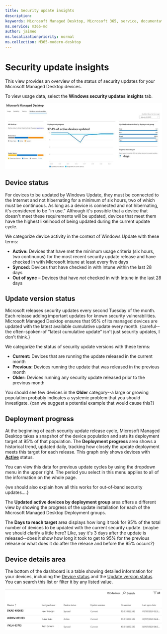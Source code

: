 ```yaml
---
title: Security update insights
description:  
keywords: Microsoft Managed Desktop, Microsoft 365, service, documentation
ms.service: m365-md
author: jaimeo
ms.localizationpriority: normal
ms.collection: M365-modern-desktop
---
```


# Security update insights
This view provides an overview of the status of security updates for your Microsoft Managed Desktop devices. 

To view usage data, select the <strong>Windows security updates insights</strong> tab.

![Windows security updates pane: bar graphs of device status and update version in left column, update deployment progress over time in center column, and percentage of active devices by deployment group, as well as the number of days taken to reach the 95% deployment target in right column.](../../media/update-insights.jpg)

## Device status

For devices to be updated by Windows Update, they must be connected to the Internet and not hibernating for a minimum of six hours, two of which must be continuous. As long as a device is connected and not hibernating, it's considered to be "in use." Although it's possible that a device that doesn't meet these requirements will be updated, devices that meet them have the highest likelihood of being updated during the current update cycle. 

We categorize device activity in the context of Windows Update with these terms:

- <strong>Active:</strong> Devices that have met the minimum usage criteria (six hours, two continuous) for the most recent security update release and have checked in with Microsoft Intune at least every five days
- <strong>Synced:</strong> Devices that have checked in with Intune within the last 28 days
- <strong>Out of sync</strong> – Devices that have <i>not</i> checked in with Intune in the last 28 days




## Update version status

Microsoft releases security updates every second Tuesday of the month. Each release adding important updates for known security vulnerabilities. Microsoft Managed Desktop ensures that 95% of its managed devices are updated with the latest available cumulative update every month. {careful--the often-spoken-of "latest cumulative update" isn't just security updates, I don't think.}

We categorize the status of security update versions with these terms:

- <strong>Current:</strong> Devices that are running the update released in the current month
- <strong>Previous:</strong> Devices running the update that was released in the previous month
- <strong>Older:</strong> Devices running any security update released prior to the previous month

You should see few devices in the <strong>Older</strong> category--a large or growing population probably indicates a systemic problem that you should investigate. {can we suggest a potential example that would cause this?}


## Deployment progress

At the beginning of each security update release cycle, Microsoft Managed Desktop takes a snapshot of the device population and sets its deployment target at 95% of that population. The <strong>Deployment progress</strong> area shows a historical trend, updated daily, tracking how closely the update deployment meets this target for each release. This graph only shows devices with <strong>[Active](#device-status)</strong> status.

You can view this data for previous update cycles by using the dropdown menu in the upper right. The period you select in this menu applies to all of the information on the whole page.

{we should also explain how all this works for out-of-band security updates....}

The <strong>Updated active devices by deployment group</strong> area offers a different view by showing the progress of the update installation for each of the Microsoft Managed Desktop Deployment groups.

The <strong>Days to reach target</strong> area displays how long it took for 95% of the total number of devices to be updated with the current security update. {maybe we should clarify a little here? Like, say it's 3 days after the update is released--does it show how long it took to get to 95% for the previous release or what does it do after the release and before the 95% occurs?}

## Device details area

The bottom of the dashboard is a table showing detailed information for your devices, including the [Device status](#device-status) and the [Update version status](#update-version-status). You can search this list or filter it by any listed value.


![Device details table showing columns for device name, assigned user, device status, update version, operating system version, and the date the device last synced.](../../media/security-update-insights-device-table-sterile.png)